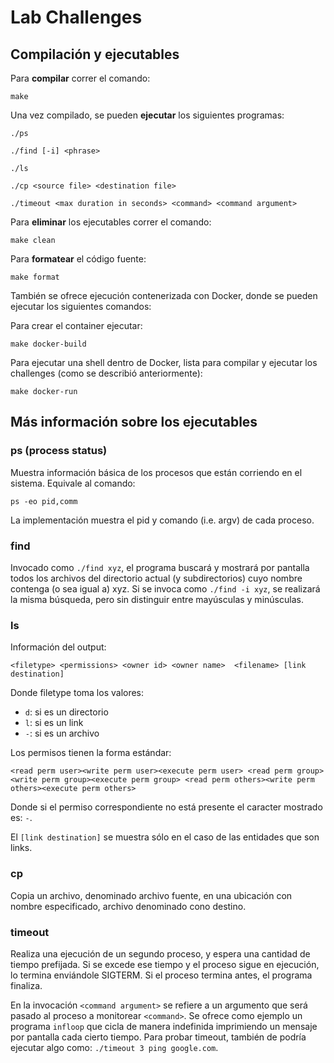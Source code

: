 # Lab Challenges

## Compilación y ejecutables

Para **compilar** correr el comando:

```shell
make
```

Una vez compilado, se pueden **ejecutar** los siguientes programas:

```shell
./ps
```

```shell
./find [-i] <phrase>
```

```shell
./ls
```

```shell
./cp <source file> <destination file>
```

```shell
./timeout <max duration in seconds> <command> <command argument>
```

Para **eliminar** los ejecutables correr el comando:

```shell
make clean
```

Para **formatear** el código fuente:

```shell
make format
```

También se ofrece ejecución contenerizada con Docker, donde se pueden ejecutar los siguientes comandos:

Para crear el container ejecutar:

```shell
make docker-build
```

Para ejecutar una shell dentro de Docker, lista para compilar y ejecutar los challenges (como se describió anteriormente):

```shell
make docker-run
```

## Más información sobre los ejecutables

### ps (process status)

Muestra información básica de los procesos que están corriendo en el sistema. Equivale al comando:

```shell
ps -eo pid,comm
```

La implementación muestra el pid y comando (i.e. argv) de cada proceso.

### find

Invocado como `./find xyz`, el programa buscará y mostrará por pantalla todos los archivos del directorio actual (y subdirectorios) cuyo nombre contenga (o sea igual a) xyz. Si se invoca como `./find -i xyz`, se realizará la misma búsqueda, pero sin distinguir entre mayúsculas y minúsculas.

### ls

Información del output:

```
<filetype> <permissions> <owner id> <owner name>  <filename> [link destination]
```

Donde filetype toma los valores:

- `d`: si es un directorio
- `l`: si es un link
- `-`: si es un archivo

Los permisos tienen la forma estándar:

```
<read perm user><write perm user><execute perm user> <read perm group><write perm group><execute perm group> <read perm others><write perm others><execute perm others>
```

Donde si el permiso correspondiente no está presente el caracter mostrado es: `-`.

El `[link destination]` se muestra sólo en el caso de las entidades que son links.

### cp

Copia un archivo, denominado archivo fuente, en una ubicación con nombre especificado, archivo denominado cono destino.

### timeout

Realiza una ejecución de un segundo proceso, y espera una cantidad de tiempo prefijada. Si se excede ese tiempo y el proceso sigue en ejecución, lo termina enviándole SIGTERM. Si el proceso termina antes, el programa finaliza.

En la invocación `<command argument>` se refiere a un argumento que será pasado al proceso a monitorear `<command>`. Se ofrece como ejemplo un programa `infloop` que cicla de manera indefinida imprimiendo un mensaje por pantalla cada cierto tiempo. Para probar timeout, también de podría ejecutar algo como: `./timeout 3 ping google.com`.
